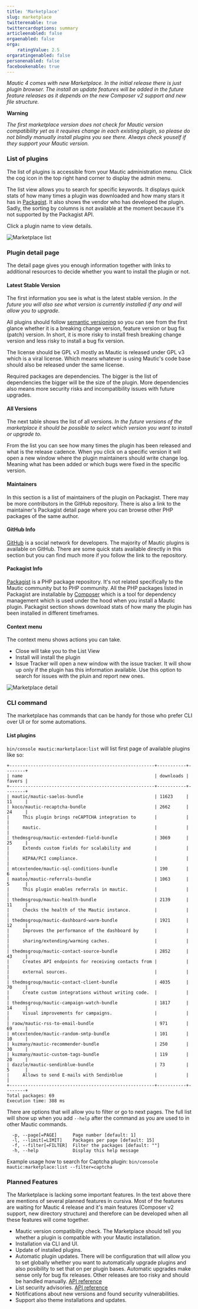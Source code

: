 ```yaml
---
title: 'Marketplace'
slug: marketplace
twitterenable: true
twittercardoptions: summary
articleenabled: false
orgaenabled: false
orga:
    ratingValue: 2.5
orgaratingenabled: false
personenabled: false
facebookenable: true
---
```


*Mautic 4 comes with new Marketplace. In the initial release there is just plugin browser. The install an update features will be added in the future feature releases as it depends on the new Composer v2 support and new file structure.*

**Warning**

*The first marketplace version does not check for Mautic version compatibility yet as it requires change in each existing plugin, so please do not blindly manually install plugins you see there. Always check youself if they support your Mautic version.*

### List of plugins

The list of plugins is accessible from your Mautic administration menu. Click the cog icon in the top right hand corner to display the admin menu.

The list view allows you to search for specific keywords. It displays quick stats of how many times a plugin was downloaded and how many stars it has in [Packagist](https://packagist.org). It also shows the vendor who has developed the plugin. Sadly, the sorting by columns is not available at the moment because it's not supported by the Packagist API.

Click a plugin name to view details.

![Marketplace list](marketplace-list.png)

### Plugin detail page

The detail page gives you enough information together with links to additional resources to decide whether you want to install the plugin or not.

#### Latest Stable Version

The first information you see is what is the latest stable version. *In the future you will also see what version is currently installed if any and will allow you to upgrade.*

All plugins should follow [semantic versioning](https://semver.org) so you can see from the first glance whether it is a breaking change version, feature version or bug fix (patch) version. In short, it is more risky to install fresh breaking change version and less risky to install a bug fix version.

The license should be GPL v3 mostly as Mautic is released under GPL v3 which is a viral license. Which means whatever is using Mautic's code base should also be released under the same license.

Required packages are dependencies. The bigger is the list of dependencies the bigger will be the size of the plugin. More dependencies also means more security risks and incompatibility issues with future upgrades.

#### All Versions

The next table shows the list of all versions. *In the future versions of the marketplace it should be possible to select which version you want to install or upgrade to.*

From the list you can see how many times the plugin has been released and what is the release cadence. When you click on a specific version it will open a new window where the plugin maintainers should write change log. Meaning what has been added or which bugs were fixed in the specific version.

#### Maintainers

In this section is a list of maintainers of the plugin on Packagist. There may be more contributors in the GitHub repository. There is also a link to the maintainer's Packagist detail page where you can browse other PHP packages of the same author.

#### GitHub Info

[GitHub](https://github.com) is a social network for developers. The majority of Mautic plugins is available on GitHub. There are some quick stats available directly in this section but you can find much more if you follow the link to the repository.

#### Packagist Info

[Packagist](https://packagist.org) is a PHP package repository. It's not related specifically to the Mautic community but to PHP community. All the PHP packages listed in Packagist are installable by [Composer](https://getcomposer.org) which is a tool for dependency management which is used under the hood when you install a Mautic plugin. Packagist section shows download stats of how many the plugin has been installed in different timeframes.

#### Context menu

The context menu shows actions you can take.
- Close will take you to the List View
- Install will install the plugin
- Issue Tracker will open a new window with the issue tracker. It will show up only if the plugin has this information available. Use this option to search for issues with the pluin and report new ones.

![Marketplace detail](marketplace-detail.png)

### CLI command

The marketplace has commands that can be handy for those who prefer CLI over UI or for some automations.

#### List plugins

`bin/console mautic:marketplace:list` will list first page of available plugins like so:

```
+-------------------------------------------------------+-----------+--------+
| name                                                  | downloads | favers |
+-------------------------------------------------------+-----------+--------+
| mautic/mautic-saelos-bundle                           | 11623     | 11     |
| koco/mautic-recaptcha-bundle                          | 2662      | 24     |
|     This plugin brings reCAPTCHA integration to       |           |        |
|     mautic.                                           |           |        |
| thedmsgroup/mautic-extended-field-bundle              | 3069      | 25     |
|     Extends custom fields for scalability and         |           |        |
|     HIPAA/PCI compliance.                             |           |        |
| mtcextendee/mautic-sql-conditions-bundle              | 190       | 6      |
| maatoo/mautic-referrals-bundle                        | 1063      | 5      |
|     This plugin enables referrals in mautic.          |           |        |
| thedmsgroup/mautic-health-bundle                      | 2139      | 11     |
|     Checks the health of the Mautic instance.         |           |        |
| thedmsgroup/mautic-dashboard-warm-bundle              | 1921      | 12     |
|     Improves the performance of the dashboard by      |           |        |
|     sharing/extending/warming caches.                 |           |        |
| thedmsgroup/mautic-contact-source-bundle              | 2852      | 43     |
|     Creates API endpoints for receiving contacts from |           |        |
|     external sources.                                 |           |        |
| thedmsgroup/mautic-contact-client-bundle              | 4035      | 70     |
|     Create custom integrations without writing code.  |           |        |
| thedmsgroup/mautic-campaign-watch-bundle              | 1817      | 14     |
|     Visual improvements for campaigns.                |           |        |
| raow/mautic-rss-to-email-bundle                       | 971       | 69     |
| mtcextendee/mautic-random-smtp-bundle                 | 101       | 10     |
| kuzmany/mautic-recommender-bundle                     | 250       | 30     |
| kuzmany/mautic-custom-tags-bundle                     | 119       | 20     |
| dazzle/mautic-sendinblue-bundle                       | 73        | 5      |
|     Allows to send E-mails with Sendinblue            |           |        |
+-------------------------------------------------------+-----------+--------+
Total packages: 69
Execution time: 388 ms
```

There are options that will allow you to filter or go to next pages. The full list will show up when you add `--help` after the command as you are used to in other Mautic commands.

```
  -p, --page[=PAGE]      Page number [default: 1]
  -l, --limit[=LIMIT]    Packages per page [default: 15]
  -f, --filter[=FILTER]  Filter the packages [default: ""]
  -h, --help             Display this help message
```

Example usage how to search for Captcha plugin: `bin/console mautic:marketplace:list --filter=captcha`

### Planned Features

The Marketplace is lacking some important features. In the text above there are mentions of several planned features in cursiva. Most of the features are waiting for Mautic 4 release and it's main features (Composer v2 support, new directory structure) and therefore can be developed when all these features will come together.

- Mautic version compatibility check. The Marketplace should tell you whether a plugin is compatible with your Mautic installation.
- Installation via CLI and UI. 
- Update of installed plugins.
- Automatic plugin updates. There will be configuration that will allow you to set globally whether you want to automatically upgrade plugins and also posibility to set that on per plugin bases. Automatic upgrades make sense only for bug fix releases. Other releases are too risky and should be handled manually. [API reference](https://packagist.org/apidoc#track-package-updates)
- List security advisories. [API reference](https://packagist.org/apidoc#list-security-advisories)
- Notifications about new versions and found security vulnerabilities.
- Support also theme installations and updates.